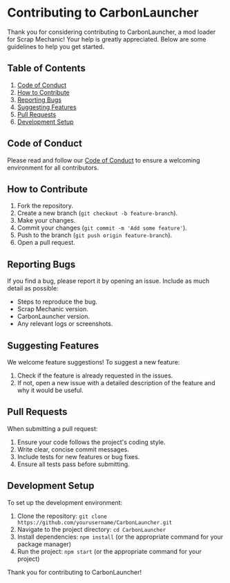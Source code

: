 # Contributing to CarbonLauncher

Thank you for considering contributing to CarbonLauncher, a mod loader for Scrap Mechanic! Your help is greatly appreciated. Below are some guidelines to help you get started.

## Table of Contents
1. [Code of Conduct](#code-of-conduct)
2. [How to Contribute](#how-to-contribute)
3. [Reporting Bugs](#reporting-bugs)
4. [Suggesting Features](#suggesting-features)
5. [Pull Requests](#pull-requests)
6. [Development Setup](#development-setup)

## Code of Conduct
Please read and follow our [Code of Conduct](CODE_OF_CONDUCT.md) to ensure a welcoming environment for all contributors.

## How to Contribute
1. Fork the repository.
2. Create a new branch (`git checkout -b feature-branch`).
3. Make your changes.
4. Commit your changes (`git commit -m 'Add some feature'`).
5. Push to the branch (`git push origin feature-branch`).
6. Open a pull request.

## Reporting Bugs
If you find a bug, please report it by opening an issue. Include as much detail as possible:
- Steps to reproduce the bug.
- Scrap Mechanic version.
- CarbonLauncher version.
- Any relevant logs or screenshots.

## Suggesting Features
We welcome feature suggestions! To suggest a new feature:
1. Check if the feature is already requested in the issues.
2. If not, open a new issue with a detailed description of the feature and why it would be useful.

## Pull Requests
When submitting a pull request:
1. Ensure your code follows the project's coding style.
2. Write clear, concise commit messages.
3. Include tests for new features or bug fixes.
4. Ensure all tests pass before submitting.

## Development Setup
To set up the development environment:
1. Clone the repository: `git clone https://github.com/yourusername/CarbonLauncher.git`
2. Navigate to the project directory: `cd CarbonLauncher`
3. Install dependencies: `npm install` (or the appropriate command for your package manager)
4. Run the project: `npm start` (or the appropriate command for your project)

Thank you for contributing to CarbonLauncher!